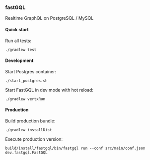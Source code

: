 ### fastGQL

Realtime GraphQL on PostgreSQL / MySQL

#### Quick start

Run all tests:

```shell script
./gradlew test
```

#### Development

Start Postgres container:

```shell script
./start_postgres.sh
```

Start FastGQL in dev mode with hot reload:

```shell script
./gradlew vertxRun
````

#### Production

Build production bundle:

```shell script
./gradlew installDist
```

Execute production version:

```shell script
build/install/fastgql/bin/fastgql run --conf src/main/conf.json dev.fastgql.FastGQL
```